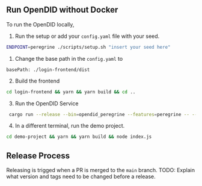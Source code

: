 ## Run OpenDID without Docker

To run the OpenDID locally,

1. Run the setup or add your `config.yaml` file with your seed.

```bash
ENDPOINT=peregrine ./scripts/setup.sh "insert your seed here"

```

1. Change the base path in the `config.yaml` to

```
basePath: ./login-frontend/dist
```

2. Build the frontend

```bash
cd login-frontend && yarn && yarn build && cd ..
```

3. Run the OpenDID Service

```bash
 cargo run --release --bin=opendid_peregrine --features=peregrine -- --config config.yaml
```

4. In a different terminal, run the demo project.

```bash
cd demo-project && yarn && yarn build && node index.js
```

## Release Process

Releasing is trigged when a PR is merged to the `main` branch.
TODO: Explain what version and tags need to be changed before a release.
